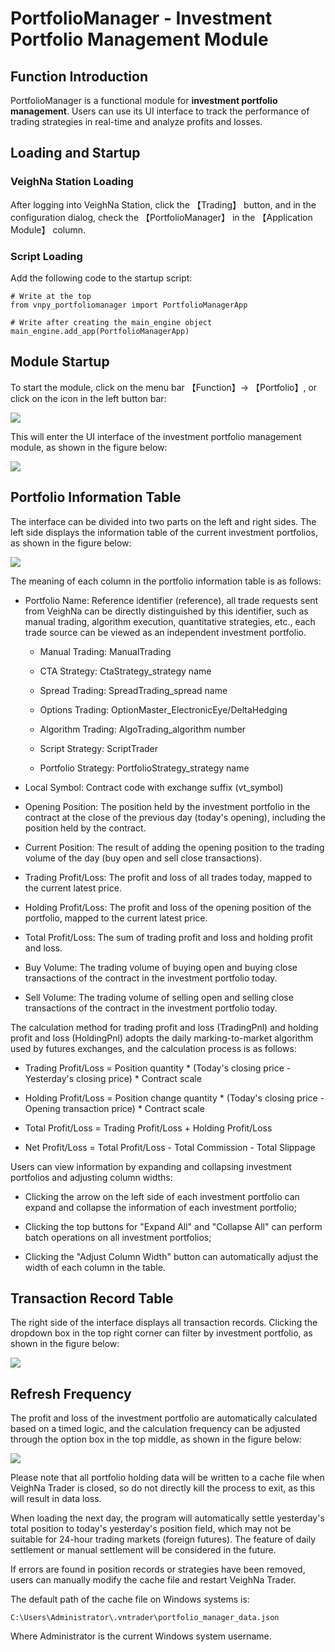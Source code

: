 # PortfolioManager - Investment Portfolio Management Module

## Function Introduction

PortfolioManager is a functional module for **investment portfolio management**. Users can use its UI interface to track the performance of trading strategies in real-time and analyze profits and losses.

## Loading and Startup

### VeighNa Station Loading

After logging into VeighNa Station, click the 【Trading】 button, and in the configuration dialog, check the 【PortfolioManager】 in the 【Application Module】 column.

### Script Loading

Add the following code to the startup script:

```python3
# Write at the top
from vnpy_portfoliomanager import PortfolioManagerApp

# Write after creating the main_engine object
main_engine.add_app(PortfolioManagerApp)
```


## Module Startup

To start the module, click on the menu bar 【Function】-> 【Portfolio】, or click on the icon in the left button bar:

![](https://vnpy-doc.oss-cn-shanghai.aliyuncs.com/portfolio_manager/1.jpg)

This will enter the UI interface of the investment portfolio management module, as shown in the figure below:

![](https://vnpy-doc.oss-cn-shanghai.aliyuncs.com/portfolio_manager/6.png)


## Portfolio Information Table

The interface can be divided into two parts on the left and right sides. The left side displays the information table of the current investment portfolios, as shown in the figure below:

![](https://vnpy-doc.oss-cn-shanghai.aliyuncs.com/portfolio_manager/7.png)


The meaning of each column in the portfolio information table is as follows:

 - Portfolio Name: Reference identifier (reference), all trade requests sent from VeighNa can be directly distinguished by this identifier, such as manual trading, algorithm execution, quantitative strategies, etc., each trade source can be viewed as an independent investment portfolio.

   - Manual Trading: ManualTrading

   - CTA Strategy: CtaStrategy_strategy name

   - Spread Trading: SpreadTrading_spread name

   - Options Trading: OptionMaster_ElectronicEye/DeltaHedging

   - Algorithm Trading: AlgoTrading_algorithm number

   - Script Strategy: ScriptTrader

   - Portfolio Strategy: PortfolioStrategy_strategy name

 - Local Symbol: Contract code with exchange suffix (vt_symbol)

 - Opening Position: The position held by the investment portfolio in the contract at the close of the previous day (today's opening), including the position held by the contract.

 - Current Position: The result of adding the opening position to the trading volume of the day (buy open and sell close transactions).

 - Trading Profit/Loss: The profit and loss of all trades today, mapped to the current latest price.

 - Holding Profit/Loss: The profit and loss of the opening position of the portfolio, mapped to the current latest price.

 - Total Profit/Loss: The sum of trading profit and loss and holding profit and loss.

 - Buy Volume: The trading volume of buying open and buying close transactions of the contract in the investment portfolio today.

 - Sell Volume: The trading volume of selling open and selling close transactions of the contract in the investment portfolio today.

The calculation method for trading profit and loss (TradingPnl) and holding profit and loss (HoldingPnl) adopts the daily marking-to-market algorithm used by futures exchanges, and the calculation process is as follows:

 - Trading Profit/Loss = Position quantity * (Today's closing price - Yesterday's closing price) * Contract scale  

 - Holding Profit/Loss = Position change quantity * (Today's closing price - Opening transaction price) * Contract scale  

 - Total Profit/Loss = Trading Profit/Loss + Holding Profit/Loss  

 - Net Profit/Loss = Total Profit/Loss - Total Commission - Total Slippage  

Users can view information by expanding and collapsing investment portfolios and adjusting column widths:

 - Clicking the arrow on the left side of each investment portfolio can expand and collapse the information of each investment portfolio;

 - Clicking the top buttons for "Expand All" and "Collapse All" can perform batch operations on all investment portfolios;

 - Clicking the "Adjust Column Width" button can automatically adjust the width of each column in the table.

## Transaction Record Table

The right side of the interface displays all transaction records. Clicking the dropdown box in the top right corner can filter by investment portfolio, as shown in the figure below:

![](https://vnpy-doc.oss-cn-shanghai.aliyuncs.com/portfolio_manager/8.png)


## Refresh Frequency

The profit and loss of the investment portfolio are automatically calculated based on a timed logic, and the calculation frequency can be adjusted through the option box in the top middle, as shown in the figure below:

![](https://vnpy-doc.oss-cn-shanghai.aliyuncs.com/portfolio_manager/5.png)


Please note that all portfolio holding data will be written to a cache file when VeighNa Trader is closed, so do not directly kill the process to exit, as this will result in data loss.  

When loading the next day, the program will automatically settle yesterday's total position to today's yesterday's position field, which may not be suitable for 24-hour trading markets (foreign futures). The feature of daily settlement or manual settlement will be considered in the future.

If errors are found in position records or strategies have been removed, users can manually modify the cache file and restart VeighNa Trader.

The default path of the cache file on Windows systems is:

    C:\Users\Administrator\.vntrader\portfolio_manager_data.json

Where Administrator is the current Windows system username.